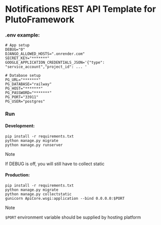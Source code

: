 # Notifications REST API Template for PlutoFramework

### .env example:
```dotenv
# App setup
DEBUG="0"
DJANGO_ALLOWED_HOSTS=".onrender.com"
SECRET_KEY="*******"
GOOGLE_APPLICATION_CREDENTIALS_JSON='{"type": "service_account","project_id": ... '

# Database setup
PG_URL="*******"
PG_DATABASE="railway"
PG_HOST="*******"
PG_PASSWORD="*******"
PG_PORT="33911"
PG_USER="postgres"
```

### Run
#### Development:
```shell
pip install -r requirements.txt
python manage.py migrate
python manage.py runserver
```
> [!NOTE]  
> If DEBUG is off, you will still have to collect static

#### Production:
```shell
pip install -r requirements.txt
python manage.py migrate
python manage.py collectstatic
gunicorn ApiCore.wsgi:application --bind 0.0.0.0:$PORT
```

> [!NOTE]  
> `$PORT` environment variable should be supplied by hosting platform